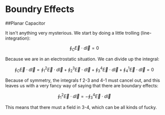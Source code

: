 # Boundry Effects

##Planar Capacitor

It isn't anything very mysterious. We start by doing a little trolling (line-integration):

$$\oint_C \vec{E} \cdot d\vec{l} = 0 $$

Because we are in an electrostatic situation. We can divide up the integral:

$$\oint_C \vec{E} \cdot d\vec{l} = \oint_1^2 \vec{E} \cdot d\vec{l} + \oint_2^3 \vec{E} \cdot d\vec{l} + \oint_3^4 \vec{E} \cdot d\vec{l} +\oint_4^1 \vec{E} \cdot d\vec{l} = 0$$

Because of symmetry, the integrals f 2-3 and 4-1 must cancel out, and this leaves us with a very fancy way of saying that there are boundary effects:

$$\oint_1^2 \vec{E} \cdot d\vec{l} = -\oint_3^4 \vec{E} \cdot d\vec{l}$$ 

This means that there must a field in 3-4, which can be all kinds of fucky.
